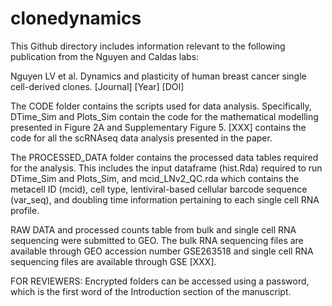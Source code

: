 # clonedynamics

This Github directory includes information relevant to the following publication from the Nguyen and Caldas labs:

Nguyen LV et al. Dynamics and plasticity of human breast cancer single cell-derived clones. [Journal] [Year] [DOI]

The CODE folder contains the scripts used for data analysis. Specifically, DTime_Sim and Plots_Sim contain the code for the mathematical modelling presented in Figure 2A and Supplementary Figure 5. [XXX] contains the code for all the scRNAseq data analysis presented in the paper.

The PROCESSED_DATA folder contains the processed data tables required for the analysis. This includes the input dataframe (hist.Rda) required to run DTime_Sim and Plots_Sim, and mcid_LNv2_QC.rda which contains the metacell ID (mcid), cell type, lentiviral-based cellular barcode sequence (var_seq), and doubling time information pertaining to each single cell RNA profile.

RAW DATA and processed counts table from bulk and single cell RNA sequencing were submitted to GEO. The bulk RNA sequencing files are available through GEO accession number GSE263518 and single cell RNA sequencing files are available through GSE [XXX].

FOR REVIEWERS: Encrypted folders can be accessed using a password, which is the first word of the Introduction section of the manuscript.
